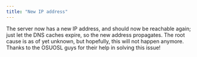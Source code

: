 ```yaml
---
title: "New IP address"
---
```

The server now has a new IP address, and should now be reachable again;
just let the DNS caches expire, so the new address propagates. The root cause
is as of yet unknown, but hopefully, this will not happen anymore. Thanks
to the OSUOSL guys for their help in solving this issue!
